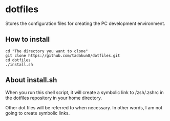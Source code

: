 # dotfiles

Stores the configuration files for creating the PC development environment.

## How to install

```
cd "The directory you want to clone"
git clone https://github.com/tadakun8/dotfiles.git
cd dotfiles
./install.sh
```

## About install.sh

When you run this shell script, it will create a symbolic link to /zsh/.zshrc in the dotfiles repository in your home directory.

Other dot files will be referred to when necessary. In other words, I am not going to create symbolic links.